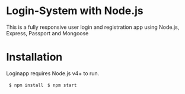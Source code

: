 # Login-System with Node.js

This is a fully responsive user login and registration app using Node.js, Express, Passport and Mongoose

# Installation

Loginapp requires Node.js v4+ to run.

```  $ npm install ```
```  $ npm start ```
